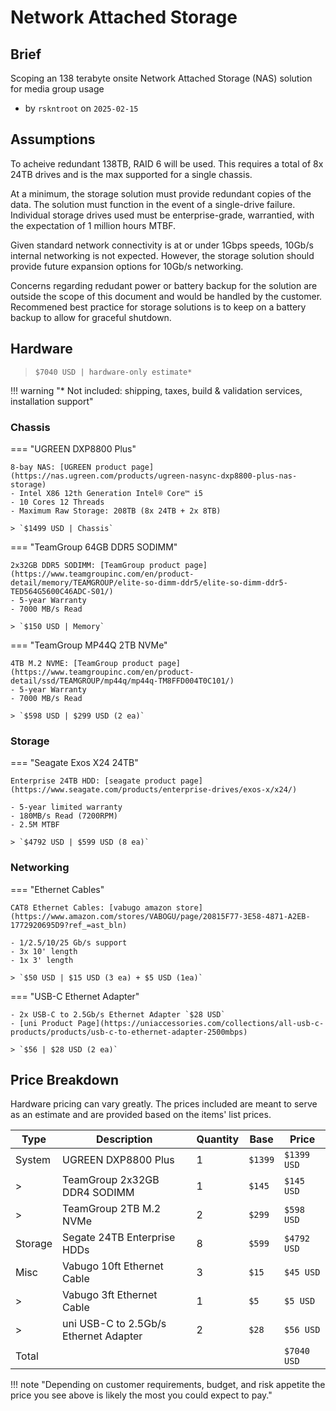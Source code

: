 # Network Attached Storage

## Brief

Scoping an 138 terabyte onsite Network Attached Storage (NAS) solution for media group usage

- by `rskntroot` on `2025-02-15`

## Assumptions

To acheive redundant 138TB, RAID 6 will be used.
 This requires a total of 8x 24TB drives and is the max supported for a single chassis.

At a minimum, the storage solution must provide redundant copies of the data.
 The solution must function in the event of a single-drive failure.
 Individual storage drives used must be enterprise-grade, warrantied, with the expectation of 1 million hours MTBF.

Given standard network connectivity is at or under 1Gbps speeds, 10Gb/s internal networking is not expected.
 However, the storage solution should provide future expansion options for 10Gb/s networking.

Concerns regarding redudant power or battery backup for the solution are outside the scope of this document and would be handled by the customer.
 Recommened best practice for storage solutions is to keep on a battery backup to allow for graceful shutdown.

## Hardware

> `$7040 USD | hardware-only estimate*`

!!! warning "* Not included: shipping, taxes, build & validation services, installation support"

### Chassis

=== "UGREEN DXP8800 Plus"

    8-bay NAS: [UGREEN product page](https://nas.ugreen.com/products/ugreen-nasync-dxp8800-plus-nas-storage)
    - Intel X86 12th Generation Intel® Core™ i5
    - 10 Cores 12 Threads
    - Maximum Raw Storage: 208TB (8x 24TB + 2x 8TB)

    > `$1499 USD | Chassis`

=== "TeamGroup 64GB DDR5 SODIMM"

    2x32GB DDR5 SODIMM: [TeamGroup product page](https://www.teamgroupinc.com/en/product-detail/memory/TEAMGROUP/elite-so-dimm-ddr5/elite-so-dimm-ddr5-TED564G5600C46ADC-S01/)
    - 5-year Warranty
    - 7000 MB/s Read

    > `$150 USD | Memory`

=== "TeamGroup MP44Q 2TB NVMe"

    4TB M.2 NVME: [TeamGroup product page](https://www.teamgroupinc.com/en/product-detail/ssd/TEAMGROUP/mp44q/mp44q-TM8FFD004T0C101/)
    - 5-year Warranty
    - 7000 MB/s Read

    > `$598 USD | $299 USD (2 ea)`

### Storage

=== "Seagate Exos X24 24TB"

    Enterprise 24TB HDD: [seagate product page](https://www.seagate.com/products/enterprise-drives/exos-x/x24/)

    - 5-year limited warranty
    - 180MB/s Read (7200RPM)
    - 2.5M MTBF

    > `$4792 USD | $599 USD (8 ea)`

### Networking

=== "Ethernet Cables"

    CAT8 Ethernet Cables: [vabugo amazon store](https://www.amazon.com/stores/VABOGU/page/20815F77-3E58-4871-A2EB-1772920695D9?ref_=ast_bln)

    - 1/2.5/10/25 Gb/s support
    - 3x 10' length
    - 1x 3' length

    > `$50 USD | $15 USD (3 ea) + $5 USD (1ea)`

=== "USB-C Ethernet Adapter"

    - 2x USB-C to 2.5Gb/s Ethernet Adapter `$28 USD`
    - [uni Product Page](https://uniaccessories.com/collections/all-usb-c-products/products/usb-c-to-ethernet-adapter-2500mbps)

    > `$56 | $28 USD (2 ea)`

## Price Breakdown

Hardware pricing can vary greatly.
 The prices included are meant to serve as an estimate and are provided based on the items' list prices.

| Type | Description | Quantity | Base | Price |
| --- | --- | --- | --- | --- |
| System | UGREEN DXP8800 Plus | 1 | `$1399` | `$1399 USD` |
| > | TeamGroup 2x32GB DDR4 SODIMM | 1 | `$145` | `$145 USD` |
| > | TeamGroup 2TB M.2 NVMe | 2 | `$299` | `$598 USD` |
| Storage | Segate 24TB Enterprise HDDs | 8 | `$599` | `$4792 USD` |
| Misc | Vabugo 10ft Ethernet Cable | 3 | `$15` | `$45 USD` |
| > | Vabugo 3ft Ethernet Cable | 1 | `$5` | `$5 USD` |
| > | uni USB-C to 2.5Gb/s Ethernet Adapter | 2 | `$28` | `$56 USD` |
| Total |  |  |  | `$7040 USD` |

!!! note "Depending on customer requirements, budget, and risk appetite the price you see above is likely the most you could expect to pay."
